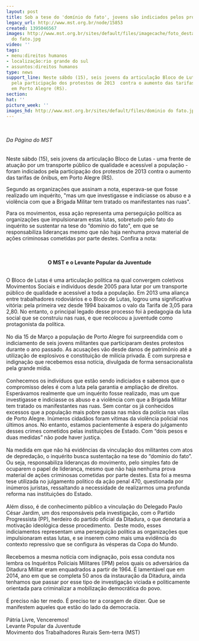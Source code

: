 ```yaml
---
layout: post
title: Sob a tese do 'domínio do fato', jovens são indiciados pelos protestos de 2013
legacy_url: http://www.mst.org.br/node/15853
created: 1395046567
images: http://www.mst.org.br/sites/default/files/imagecache/foto_destaque/dominio
  do fato.jpg
video: ''
tags:
- menu:direitos humanos
- localização:rio grande do sul
- assuntos:direitos humanos
type: news
support_line: Neste sábdo (15), seis jovens da articulação Bloco de Lutas foram indiciados
  pela participação dos protestos de 2013  contra o aumento das tarifas de ônibus,
  em Porto Alegre (RS).
section: 
hat: ''
picture_week: ''
images_hd: http://www.mst.org.br/sites/default/files/dominio do fato.jpg
---
```

<p><br><em><br>Da Página do MST<br><br></em><br>Neste sábdo (15), seis jovens da articulação Bloco de Lutas - uma frente de atuação por um transporte público de qualidade e acessível a população - foram indiciados pela participação dos protestos de 2013 contra o aumento das tarifas de ônibus, em Porto Alegre (RS).</p><p>Segundo as organizações que assinam a nota, esperava-se que fosse realizado um inquérito, "mas um que  investigasse e indiciasse os abuso e a violência com que a Brigada  Militar tem tratado os manifestantes nas ruas".</p><p>Para os movimentos, essa ação representa uma perseguição política as organizações que impulsionaram estas lutas, sobretudo pelo fato do inquérito se sustentar na tese do “domínio do fato", em que se  responsabiliza lideranças mesmo que não haja nenhuma prova material de ações  criminosas cometidas por parte destes. Confira a nota:</p><p style="text-align: center;"><br><br><strong>O MST e o Levante Popular da Juventude </strong></p><p><br>O Bloco de Lutas é uma articulação política na qual convergem coletivos Movimentos Sociais e indivíduos desde 2005 para lutar por um transporte público de qualidade e acessível a toda a população. Em 2013 uma aliança entre trabalhadores rodoviários e o Bloco de Lutas, logrou uma significativa vitória: pela primeira vez desde 1994 baixamos o valo da Tarifa de 3,05 para 2,80. No entanto, o principal legado desse processo foi à pedagogia da luta social que se construiu nas ruas, e que recolocou a juventude como protagonista da política.<br><br>No dia 15 de Março a população de Porto Alegre foi surpreendida com o indiciamento de seis jovens militantes que participaram destes protestos durante o ano passado. As acusações vão desde danos de patrimônio até a utilização de explosivos e constituição de milícia privada. É com surpresa e indignação que recebemos essa notícia, divulgada de forma sensacionalista pela grande mídia.<br><br>Conhecemos os indivíduos que estão sendo indiciados e sabemos que o compromisso deles é com a luta pela garantia e ampliação de direitos. Esperávamos realmente que um inquérito fosse realizado, mas um que investigasse e indiciasse os abuso e a violência com que a Brigada Militar tem tratado os manifestantes nas ruas. Sem contar os já conhecidos excessos que a população mais pobre passa nas mãos da polícia nas vilas de Porto Alegre. Inúmeros cidadãos foram vítimas da violência policial nos últimos anos. No entanto, estamos pacientemente à espera do julgamento desses crimes cometidos pelas instituições de Estado. Com “dois pesos e duas medidas” não pode haver justiça.<br><br>Na medida em que não há evidências da vinculação dos militantes com atos de depredação, o inquérito busca sustentação na tese do “domínio do fato”. Ou seja, responsabiliza lideranças do movimento, pelo simples fato de ocuparem o papel de liderança, mesmo que não haja nenhuma prova material de ações criminosas cometidas por parte destes. Esta foi a mesma tese utilizada no julgamento politico da ação penal 470, questionada por inúmeros juristas, ressaltando a necessidade de realizarmos uma profunda reforma nas instituições do Estado.<br><br>Além disso, é de conhecimento público a vinculação do Delegado Paulo César Jardim, um dos responsáveis pela investigação, com o Partido Progressista (PP), herdeiro do partido oficial da Ditadura, o que denotaria a motivação ideológica desse procedimento.&nbsp; Deste modo, esses indiciamentos representam uma perseguição política as organizações que impulsionaram estas lutas, e se inserem como mais uma evidência do contexto repressivo que se configura às vésperas da Copa do Mundo.&nbsp; <br><br>Recebemos a mesma notícia com indignação, pois essa conduta nos lembra os Inquéritos Policiais Militares (IPM) pelos quais os adversários da Ditadura Militar eram enquadrados a partir de 1964. É lamentável que em 2014, ano em que se completa 50 anos da instauração da Ditadura, ainda tenhamos que passar por esse tipo de investigação viciada e politicamente orientada para criminalizar a mobilização democrática do povo. <br><br>É preciso não ter medo. É preciso ter a coragem de dizer. Que se manifestem aqueles que estão do lado da democracia.<br><br>Pátria Livre, Venceremos!<br>Levante Popular da Juventude<br>Movimento dos Trabalhadores Rurais Sem-terra (MST)<br>&nbsp;</p><p>&nbsp;</p>
